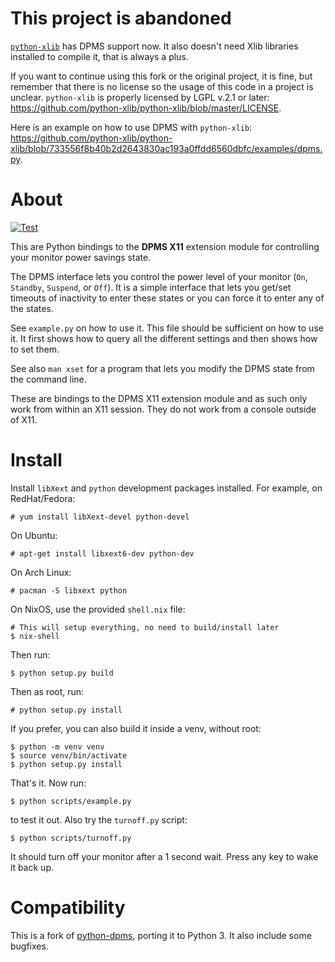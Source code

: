 # This project is abandoned

[`python-xlib`](https://github.com/python-xlib/python-xlib) has DPMS support
now. It also doesn't need Xlib libraries installed to compile it, that is
always a plus.

If you want to continue using this fork or the original project, it is fine,
but remember that there is no license so the usage of this code in a project
is unclear. `python-xlib` is properly licensed by LGPL v.2.1 or later:
<https://github.com/python-xlib/python-xlib/blob/master/LICENSE>.

Here is an example on how to use DPMS with `python-xlib`:
<https://github.com/python-xlib/python-xlib/blob/733556f8b40b2d2643830ac193a0ffdd6560dbfc/examples/dpms.py>.

# About

[![Test](https://github.com/thiagokokada/python-dpms/workflows/Test/badge.svg)](https://github.com/thiagokokada/python-dpms)

This are Python bindings to the **DPMS X11** extension module for controlling
your monitor power savings state.

The DPMS interface lets you control the power level of your monitor
(`On`, `Standby`, `Suspend`, or `Off`).  It is a simple interface that lets you
get/set timeouts of inactivity to enter these states or you can force it to
enter any of the states.

See `example.py` on how to use it. This file should be sufficient on how to use
it. It first shows how to query all the different settings and then shows how
to set them.

See also `man xset` for a program that lets you modify the DPMS state from the
command line.

These are bindings to the DPMS X11 extension module and as such only work from
within an X11 session. They do not work from a console outside of X11.

# Install

Install `libXext` and `python` development packages installed. For example, on
RedHat/Fedora:

    # yum install libXext-devel python-devel

On Ubuntu:

    # apt-get install libxext6-dev python-dev

On Arch Linux:

    # pacman -S libxext python

On NixOS, use the provided `shell.nix` file:

    # This will setup everything, no need to build/install later
    $ nix-shell

Then run:

    $ python setup.py build

Then as root, run:

    # python setup.py install

If you prefer, you can also build it inside a venv, without root:

    $ python -m venv venv
    $ source venv/bin/activate
    $ python setup.py install

That's it. Now run:

    $ python scripts/example.py

to test it out. Also try the `turnoff.py` script:

    $ python scripts/turnoff.py

It should turn off your monitor after a 1 second wait. Press any key to wake it
back up.

# Compatibility

This is a fork of [python-dpms](https://github.com/dirjud/python-dpms),
porting it to Python 3. It also include some bugfixes.
